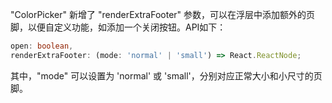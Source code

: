 "ColorPicker" 新增了 "renderExtraFooter" 参数，可以在浮层中添加额外的页脚，以便自定义功能，如添加一个关闭按钮。API如下：

```typescript
open: boolean,
renderExtraFooter: (mode: 'normal' | 'small') => React.ReactNode;
```

其中，"mode" 可以设置为 'normal' 或 'small'，分别对应正常大小和小尺寸的页脚。
